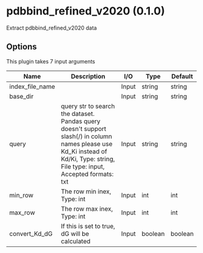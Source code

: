 # pdbbind_refined_v2020 (0.1.0)

Extract pdbbind_refined_v2020 data

## Options

This plugin takes 7 input arguments

| Name          | Description             | I/O    | Type   | Default |
|---------------|-------------------------|--------|--------|---------|
| index_file_name |  | Input | string | string |
| base_dir |  | Input | string | string |
| query | query str to search the dataset. Pandas query doesn't support slash(/) in column names please use Kd_Ki instead of Kd/Ki, Type: string, File type: input, Accepted formats: txt | Input | string | string |
| min_row | The row min inex, Type: int | Input | int | int |
| max_row | The row max inex, Type: int | Input | int | int |
| convert_Kd_dG | If this is set to true, dG will be calculated | Input | boolean | boolean |
